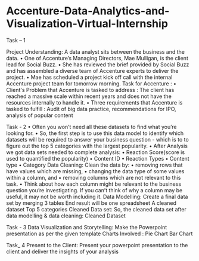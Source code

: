 # Accenture-Data-Analytics-and-Visualization-Virtual-Internship
Task – 1

Project Understanding:
A data analyst sits between the business and the data.
•	One of Accenture’s Managing Directors, Mae Mulligan, is the client lead for Social Buzz.
•	She has reviewed the brief provided by Social Buzz and has assembled a diverse team of Accenture experts to deliver the project.
•	Mae has scheduled a project kick off call with the internal Accenture project team for tomorrow morning.
Task for Accenture :
•	Client's Problem that Accenture is tasked to address : The client has reached a massive scale within recent years and does not have the resources internally to handle it.
•	Three requirements that Accenture is tasked to fulfill : Audit of big data practice, recommendations for IPO, analysis of popular content


Task - 2
•	Often you won’t need all these datasets to find what you’re looking for.
•	So, the first step is to use this data model to identify which datasets will be required to answer your business question - which is to to figure out the top 5 categories with the largest popularity.
•	After Analysis we got data sets needed to complete analysis:
•	Reaction Score(score is used to quantified the popularity)
•	Content ID
•	Reaction Types
•	Content type
•	Category
Data Cleaning:
Clean the data by:
•	removing rows that have values which are missing,
•	changing the data type of some values within a column, and
•	removing columns which are not relevant to this task.
•	Think about how each column might be relevant to the business question you’re investigating. If you can’t think of why a column may be useful, it may not be worth including it.
Data Modelling:
Create a final data set by merging 3 tables
End result will be one spreadsheet
A cleaned dataset
Top 5 categories
Cleaned Data set:
So, the cleaned data set after data modelling & data cleaning: Cleaned Dataset


Task - 3
Data Visualization and Storytelling:
Make the Powerpoint presentation as per the given template
Charts Involved :
Pie Chart
Bar Chart


Task_ 4 
Present to the Client:
Present your powerpoint presentation to the client and deliver the insights of your analysis

